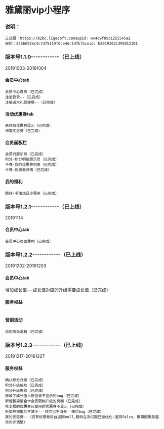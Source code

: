 # 雅黛丽vip小程序

### 说明：

```
正式服：https://b2bc.ligesoft.comappid: wx4c9f05d1255545a2
秘钥：225b692ec4c7d75119f6ce4dc147bfbceid: E20191021395812101
```

### 版本号1.1.0------------（已上线）

20191003-20191004 

#### 会员中心tab

```
会员中心首页（已完成）
注册登录--（已完成）
注册送大礼包弹框--（已完成）
```

#### 活动优惠券tab

```
未领取优惠券展示（已完成）
领取优惠券（已完成）
```

#### 会员面板栏

```
会员码展示页（已完成）
积分-积分明细展示页（已完成）
卡券-我的优惠券列表（已完成）
卡券-优惠券详情（已完成）
```

#### 我的福利

```
跳转-明佑优品小程序（已完成）
```

### 版本号1.2.1------------（已上线） 

20191114

#### 会员中心tab

```
会员中心页面重构（已完成）
```

### 版本号1.2.2------------（已上线）

20191202-20191203 

#### 会员中心tab

增加成长值---成长值对应的升级需要成长值（已完成）

#### 服务权益

```

```

#### 营销活动

```
添加两张海报（已完成）
```

### 版本号1.2.3------------（已上线） 

20191217-20191227

#### 服务权益

```
确认积分升级（已完成）
积分升级成功（已完成）
积分升级失败（已完成）
修改了成长值上限登录不显示的bug（已完成）
新增雅黛丽金卡会员限制升级的页面（已完成）
修复我的优惠券已使用的优惠券不显示（已完成）
折扣券领取后不减少---领完也不消失--接口bug（已完成）
我的优惠券--（没有优惠券后台返回null,魏帅在测试服已做优化-返回false，雅黛丽服务器待同步调整）
```



 